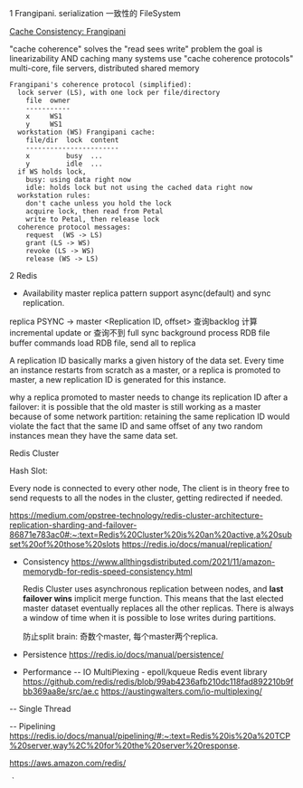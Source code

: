 1 Frangipani. serialization 一致性的 FileSystem

[Cache Consistency: Frangipani](https://pdos.csail.mit.edu/6.824/notes/l-frangipani.txt)

"cache coherence" solves the "read sees write" problem
  the goal is linearizability AND caching
  many systems use "cache coherence protocols"
    multi-core, file servers, distributed shared memory

```
Frangipani's coherence protocol (simplified):
  lock server (LS), with one lock per file/directory
    file  owner
    -----------
​    x     WS1
​    y     WS1
  workstation (WS) Frangipani cache:
    file/dir  lock  content
    -----------------------
​    x         busy  ...
​    y         idle  ...
  if WS holds lock,
​    busy: using data right now
​    idle: holds lock but not using the cached data right now
  workstation rules:
​    don't cache unless you hold the lock
​    acquire lock, then read from Petal
​    write to Petal, then release lock
  coherence protocol messages:
​    request  (WS -> LS)
​    grant (LS -> WS)
​    revoke (LS -> WS)
​    release (WS -> LS)
```



2 Redis

- Availability
master replica pattern
support async(default) and sync replication.

replica PSYNC -> master <Replication ID, offset>
   查询backlog
   计算incremental update
   or 查询不到 full sync
      background process RDB file
      buffer commands
      load RDB file, send all to replica

A replication ID basically marks a given history of the data set. Every time an instance restarts from scratch as a master, or a replica is promoted to master, a new replication ID is generated for this instance.

why a replica promoted to master needs to change its replication ID after a failover: it is possible that the old master is still working as a master because of some network partition: retaining the same replication ID would violate the fact that the same ID and same offset of any two random instances mean they have the same data set.



Redis Cluster 

Hash Slot: 

Every node is connected to every other node, The client is in theory free to send requests to all the nodes in the cluster, getting redirected if needed.

https://medium.com/opstree-technology/redis-cluster-architecture-replication-sharding-and-failover-86871e783ac0#:~:text=Redis%20Cluster%20is%20an%20active,a%20subset%20of%20those%20slots
https://redis.io/docs/manual/replication/

- Consistency
  https://www.allthingsdistributed.com/2021/11/amazon-memorydb-for-redis-speed-consistency.html

  Redis Cluster uses asynchronous replication between nodes, and **last failover wins** implicit merge function. This means that the last elected master dataset eventually replaces all the other replicas. There is always a window of time when it is possible to lose writes during partitions. 

  防止split brain: 奇数个master, 每个master两个replica.

- Persistence
https://redis.io/docs/manual/persistence/

- Performance
-- IO MultiPlexing - epoll/kqueue
Redis event library https://github.com/redis/redis/blob/99ab4236afb210dc118fad892210b9fbb369aa8e/src/ae.c
https://austingwalters.com/io-multiplexing/

-- Single Thread

-- Pipelining
https://redis.io/docs/manual/pipelining/#:~:text=Redis%20is%20a%20TCP%20server,way%2C%20for%20the%20server%20response.

https://aws.amazon.com/redis/

​			`		
